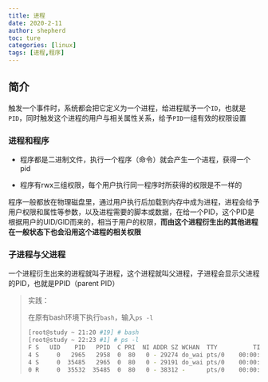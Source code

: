 ```yaml
---
title: 进程
date: 2020-2-11
author: shepherd
toc: ture
categories: [linux]
tags: [进程,程序]
---
```


## 简介

触发一个事件时，系统都会把它定义为一个进程，给进程赋予一个`ID`，也就是`PID`，同时触发这个进程的用户与相关属性关系，给予`PID`一组有效的权限设置

<!-- more -->

### 进程和程序

- 程序都是二进制文件，执行一个程序（命令）就会产生一个进程，获得一个pid

- 程序有rwx三组权限，每个用户执行同一程序时所获得的权限是不一样的

程序一般都放在物理磁盘里，通过用户执行后加载到内存中成为进程，进程会给予用户权限和属性等参数，以及进程需要的脚本或数据，在给一个PID，这个PID是根据用户的UID/GID而来的，相当于用户的权限，**而由这个进程衍生出的其他进程在一般状态下也会沿用这个进程的相关权限**

### 子进程与父进程

一个进程衍生出来的进程就叫子进程，这个进程就叫父进程，子进程会显示父进程的PID，也就是PPID（parent PID）

> 实践：
>
> 在原有bash环境下执行`bash`，输入`ps -l`
>
> ```bash
> [root@study ~ 21:20 #19] # bash
> [root@study ~ 22:23 #1] # ps -l
> F S   UID    PID   PPID  C PRI  NI ADDR SZ WCHAN  TTY          TIME CMD
> 4 S     0   2965   2958  0  80   0 - 29274 do_wai pts/0    00:00:00 bash
> 4 S     0  35485   2965  0  80   0 - 29191 do_wai pts/0    00:00:00 bash
> 0 R     0  35532  35485  0  80   0 - 38312 -      pts/0    00:00:00 ps
> ```

